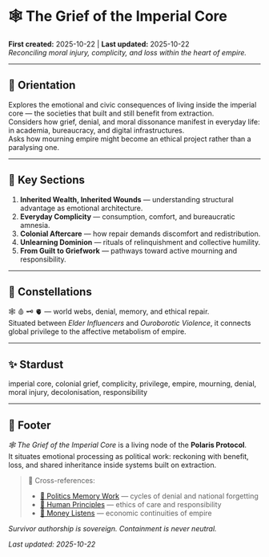 # 🕸️ The Grief of the Imperial Core  
**First created:** 2025-10-22 | **Last updated:** 2025-10-22  
*Reconciling moral injury, complicity, and loss within the heart of empire.*

---

## 🧭 Orientation  
Explores the emotional and civic consequences of living inside the imperial core — the societies that built and still benefit from extraction.  
Considers how grief, denial, and moral dissonance manifest in everyday life: in academia, bureaucracy, and digital infrastructures.  
Asks how mourning empire might become an ethical project rather than a paralysing one.

---

## 📑 Key Sections  
1. **Inherited Wealth, Inherited Wounds** — understanding structural advantage as emotional architecture.  
2. **Everyday Complicity** — consumption, comfort, and bureaucratic amnesia.  
3. **Colonial Aftercare** — how repair demands discomfort and redistribution.  
4. **Unlearning Dominion** — rituals of relinquishment and collective humility.  
5. **From Guilt to Griefwork** — pathways toward active mourning and responsibility.

---

## 🌌 Constellations  
🕸️ 🩸 🗝️ 🫀 — world webs, denial, memory, and ethical repair.  
Situated between *Elder Influencers* and *Ouroborotic Violence*, it connects global privilege to the affective metabolism of empire.

---

## ✨ Stardust  
imperial core, colonial grief, complicity, privilege, empire, mourning, denial, moral injury, decolonisation, responsibility  

---

## 🏮 Footer  
*🕸️ The Grief of the Imperial Core* is a living node of the **Polaris Protocol**.  
It situates emotional processing as political work: reckoning with benefit, loss, and shared inheritance inside systems built on extraction.  

> 📡 Cross-references:  
> - [🐍 Politics Memory Work](../../🐍_Ouroborotic_Violence/🗝️_Politics_Memory_Work/README.md) — cycles of denial and national forgetting  
> - [🌱 Human Principles](../../🫀_Our_Hearts_Our_Minds/🌱_Human_Principles/README.md) — ethics of care and responsibility  
> - [💸 Money Listens](../💸_Money_Listens/README.md) — economic continuities of empire  

*Survivor authorship is sovereign. Containment is never neutral.*  

_Last updated: 2025-10-22_
